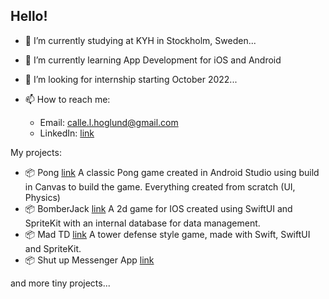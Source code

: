 ## Hello!

- 🔭 I’m currently studying at KYH in Stockholm, Sweden...
- 🌱 I’m currently learning App Development for iOS and Android
- 👯 I’m looking for internship starting October 2022...

- 📫 How to reach me: 
     - Email: calle.l.hoglund@gmail.com
     - LinkedIn: [link](https://www.linkedin.com/in/calle-h%C3%B6glund-604a8a23b/)

My projects: 

- :package: Pong
     [link](https://github.com/karol-oman/pong)
     A classic Pong game created in Android Studio using build in Canvas to build the game. Everything created from scratch (UI, Physics)
- :package: BomberJack
     [link](https://github.com/LucaSalmi/BomberMan)
     A 2d game for IOS created using SwiftUI and SpriteKit with an internal database for data management.
- :package: Mad TD 
     [link](https://github.com/LucaSalmi/MadDoctorTD)
     A tower defense style game, made with Swift, SwiftUI and SpriteKit.
- :package: Shut up Messenger App
     [link](https://github.com/GustavSoderberg/shut-up-app)

and more tiny projects...

<!--
**h0glund/h0glund** is a ✨ _special_ ✨ repository because its `README.md` (this file) appears on your GitHub profile.


-->
